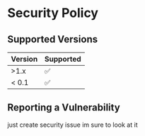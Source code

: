 # Security Policy

## Supported Versions

| Version | Supported          |
| ------- | ------------------ |
| >1.x   | :white_check_mark: |
| < 0.1   | :white_check_mark: |

## Reporting a Vulnerability

just create security issue im sure to look at it
